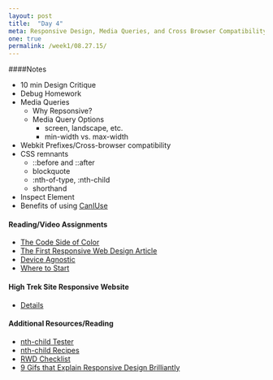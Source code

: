 ```yaml
---
layout: post
title:  "Day 4"
meta: Responsive Design, Media Queries, and Cross Browser Compatibility
one: true
permalink: /week1/08.27.15/
---
```

####Notes
- 10 min Design Critique
- Debug Homework
- Media Queries
    + Why Repsonsive?
    + Media Query Options
        * screen, landscape, etc.
        * min-width vs. max-width
- Webkit Prefixes/Cross-browser compatibility
- CSS remnants
    + ::before and ::after
    + blockquote
    + :nth-of-type, :nth-child
    + shorthand
- Inspect Element
- Benefits of using [CanIUse](http://caniuse.com/)

#### Reading/Video Assignments
- [The Code Side of Color](http://www.smashingmagazine.com/2012/10/the-code-side-of-color/)
- [The First Responsive Web Design Article](http://alistapart.com/article/responsive-web-design)
- [Device Agnostic](http://trentwalton.com/2014/03/10/device-agnostic)
- [Where to Start](http://trentwalton.com/2013/02/07/where-to-start/)

#### High Trek Site Responsive Website
- [Details](/Curriculum/week1/08.27.15/high-trek-rwd/)

#### Additional Resources/Reading
- [nth-child Tester](https://css-tricks.com/examples/nth-child-tester/)
- [nth-child Recipes](https://css-tricks.com/useful-nth-child-recipies/)
- [RWD Checklist](http://rwdchecklist.com/)
- [9 Gifs that Explain Responsive Design Brilliantly](http://www.fastcodesign.com/3038367/9-gifs-that-explain-responsive-design-brilliantly)

